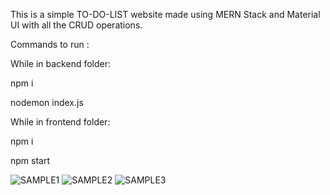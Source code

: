 This is a simple TO-DO-LIST website made using MERN Stack and Material UI with all the CRUD operations.


Commands to run :

While in backend folder:

npm i

nodemon index.js


While in frontend folder:

npm i

npm start

![SAMPLE1](https://user-images.githubusercontent.com/47225006/167678783-8c7753c0-bf6b-4e3b-8ef1-61ae7a681d05.png)
![SAMPLE2](https://user-images.githubusercontent.com/47225006/167678805-e7c1c476-f63e-4ced-a0be-a63f218fb9d5.png)
![SAMPLE3](https://user-images.githubusercontent.com/47225006/167678808-f2bcfa53-7be9-4078-b6c0-6f09bd7ca296.png)
